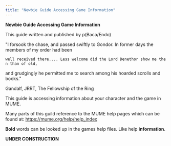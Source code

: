 ```yaml
---
title: "Newbie Guide Accessing Game Information"
---
```


**Newbie Guide Accessing Game Information**

This guide written and published by p(Baca/Endo)

"I forsook the chase, and passed swiftly to Gondor. In former days the
members of my order had been

`well received there.... Less welcome did the Lord Denethor show me then than of old, `

and grudgingly he permitted me to search among his hoarded scrolls and
books."

Gandalf, JRRT, The Fellowship of the Ring

This guide is accessing information about your character and the game in
MUME.

Many parts of this guild reference to the MUME help pages which can be
found at: <https://mume.org/help/help_index>

**Bold** words can be looked up in the games help files. Like help
**information**.

**UNDER CONSTRUCTION**